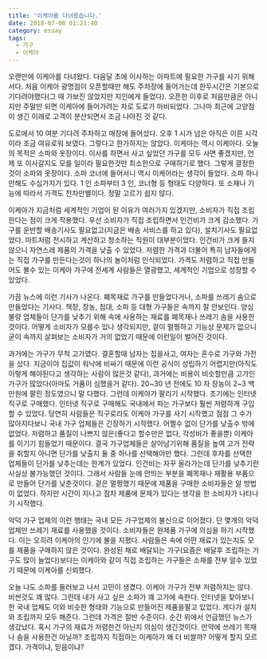 ```yaml
---
title: '이케아를 다녀왔습니다.'
date: 2018-07-08 01:21:40
category: essay
tags:
  - 가구
  - 이케아
---
```


오랜만에 이케아를 다녀왔다. 다음달 초에 이사하는 아파트에 필요한 가구를 사기 위해서다. 처음 이케아 광명점이 오픈할때만 해도 주차장에 들어가는데 한두시간은 기본으로 기다려야했다(그 때 가보진 않았지만 지인에게 들었다). 오픈한 이후로 처음만큼은 아니지만 주말만 되면 이케아에 들어가려는 차로 도로가 마비되었다. 그나마 최근에 고양점이 생긴 이래로 고객이 분산되면서 조금 나아진 것 같다.

도로에서 10 여분 기다려 주차하고 매장에 들어섰다. 오후 1 시가 넘은 아직은 이른 시각이라 조금 여유로워 보였다. 그렇다고 한가하지는 않았다. 이케아는 역시 이케아다. 오늘의 목적은 소파와 옷장이다. 이사를 하면서 사고 싶었던 가구를 모두 사면 좋겠지만, 언제 또 이사갈지도 모를 일이라 필요한것만 최소한으로 구매하기로 했다. 그렇게 결정한것이 소파와 옷장이다. 소파 코너에 들어서니 역시 이케아라는 생각이 들었다. 소파 하나만해도 수십가지가 있다. 1 인 소파부터 3 인, 코너형 등 형태도 다양하다. 또 소재나 기능에 따라서 가격도 천차만별이다. 정말 고르기 쉽지 않다.

이케아가 지금처럼 세계적인 기업이 된 이유가 여러가지 있겠지만, 소비자가 직접 조립한다는 점이 크게 작용했다. 우선 소비자가 직접 조립하면서 인건비가 크게 감소했다. 가구를 운반할 배송기사도 필요없고(지금은 배송 서비스를 하고 있다), 설치기사도 필요없었다. 마트처럼 전시하고 계산하고 청소하는 직원이 대부분이었다. 인건비가 크게 들지 않으니 자연스레 제품의 가격을 낮출 수 있었다. 저렴한 가격과 더불어 특히 남자들에게는 직접 가구를 만든다는것이 하나의 놀이처럼 인식되었다. 가격도 저렴하고 직접 만들어도 볼수 있는 이케아 가구에 전세계 사람들은 열광했고, 세계적인 기업으로 성장할 수 있었다.

가끔 뉴스에 이런 기사가 나온다. 폐목재로 가구를 만들었다거나, 소파를 쓰레기 솜으로 만들었다는 기사다. 책장, 장농, 침대, 소파 등 대형 가구들은 속까지 잘 안보인다. 양심불량 업체들이 단가를 낮추기 위해 속에 사용하는 재료를 폐목재나 쓰레기 솜을 사용한 것이다. 어떻게 소비자가 모를수 있나 생각되지만, 겉이 멀쩡하고 기능상 문제가 없으니 굳이 속까지 살펴보는 소비자가 거의 없었기 때문에 이런일이 벌어진 것이다.

과거에는 가구가 무척 고가였다. 결혼할때 남자는 집을사고, 여자는 혼수로 가구와 가전을 샀다. 지금이야 집값이 워낙에 비싸기 때문에 이런 공식이 성립하기 어렵지만(아직도 이렇게 해야된다고 생각하는 사람이 많은것 같다), 과거에는 비용이 비슷할만큼 고가인 가구가 많았다(아마도 거품이 심했을거 같다). 20~30 년 전에도 10 자 장농이 2~3 백만원에 팔린 정도였으니 말 다했다. 그런데 이케아가 팔리기 시작했다. 초기에는 인터넷 직구로 구매했다. 인터넷 직구로 구매해도 국내에서 파는 가구보다 훨씬 저렴하게 구입할 수 있었다. 당연히 사람들은 직구로라도 이케아 가구를 사기 시작했고 점점 그 수가 많아지다보니 국내 가구 업체들은 긴장하기 시작했다. 어쩔수 없이 단가를 낮출수 밖에 없었다. 저렴하고 품질이 나쁘지 않은(좋다고 할수만은 없다, 각성비가 좋을뿐) 이케아를 이기기 힘들었기 때문이다. 결국 가구업체들은 살아남기위해 품질을 높여 고가 전략을 취할지 아니면 단가를 낮출지 둘 중 하나를 선택해야만 했다. 그런데 후자를 선택한 업체들이 단가를 낮추는데는 한계가 있었다. 인건비는 자꾸 올라가는데 단가를 낮추기란 사실상 불가능했던 것이다. 그래서 사람들 눈에 안띄는 부분을 폐목재나 재활용 부품으로 만들어 단가를 낮춘것이다. 겉은 멀쩡했기 때문에 제품을 구매한 소비자들은 알 방법이 없었다. 하지만 시간이 지나고 점차 제품에 문제가 있다는 생각을 한 소비자가 나타나기 시작했다.

악덕 가구 업체의 이런 행태는 국내 모든 가구업체의 불신으로 이어졌다. 단 몇개의 악덕 업체만 쓰레기 재료를 사용했을 것이다. 소비자들은 완제품 가구에 의심을 하기 시작했다. 이는 오히려 이케아의 인기에 불을 지폈다. 사람들은 속에 어떤 재료가 있는지도 모를 제품을 구매하지 않은 것이다. 완성된 채로 배달되는 가구(요즘은 배달후 조립하는 가구도 많이 늘었다)보다는 이케아와 같이 직접 조립하는 가구들은 소재를 전부 알수 있었기 때문에 이케아를 신뢰했다.

오늘 나도 소파를 둘러보고 나서 고민이 생겼다. 이케아 가구가 전부 저렴하지는 않다. 비싼것도 꽤 많다. 그런데 내가 사고 싶은 소파가 꽤 고가에 속한다. 인터넷을 찾아보니 한 국내 업체도 이와 비슷한 형태와 기능으로 만들어진 제품을팔고 있었다. 게다가 설치와 조립까지 모두 해준다. 그런데 가격은 절반 수준이다. 순간 위에서 언급했던 뉴스가 생갔났다. 혹시 가구의 재료가 저렴한건 아닌지 의심이 생긴것이다. 만약에 쓰레기 목재나 솜을 사용한건 아닐까? 조립까지 직접하는 이케아가 왜 더 비쌀까? 어떻게 할지 모르겠다. 가격이냐, 믿음이냐?
